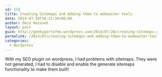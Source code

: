 ```yaml
---
id: 132
title: Creating Sitemaps and Adding them to webmaster tools
date: 2014-07-26T16:13:34+00:00
author: Omid Hezaveh
layout: post
guid: http://geekypartofme.wordpress.com/2014/07/26/creating-sitemaps-and-adding-them-to-webmaster-tools/
permalink: /2014/07/creating-sitemaps-and-adding-them-to-webmaster-tools/
categories:
  - Wordpress
---
```

With my SEO plugin on wordpress, I had problems with sitemaps. They were not generated, I had to disable and enable the generate sitemaps functionality to make them built!